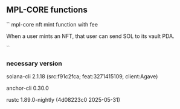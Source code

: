 ## MPL-CORE functions

`` mpl-core nft mint function with fee

When a user mints an NFT, that user can send SOL to its vault PDA.

``

### necessary version

solana-cli 2.1.18 (src:f91c2fca; feat:3271415109, client:Agave)

anchor-cli 0.30.0

rustc 1.89.0-nightly (4d08223c0 2025-05-31)
